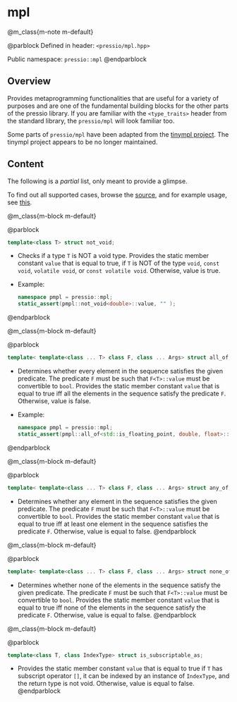 
# mpl


@m_class{m-note m-default}

@parblock
Defined in header: `<pressio/mpl.hpp>`

Public namespace: `pressio::mpl`
@endparblock

## Overview

Provides metaprogramming functionalities that are useful for a variety of purposes
and are one of the fundamental building blocks for the other parts of the pressio library.
If you are familiar with the `<type_traits>` header from
the standard library, the `pressio/mpl` will look familiar too.

Some parts of `pressio/mpl` have been adapted from the [tinympl project](http://sbabbi.github.io/tinympl).
The tinympl project appears to be no longer maintained.


## Content

The following is a *partial* list, only meant to provide a glimpse.

To find out all supported cases, browse the [source](https://github.com/Pressio/pressio/tree/main/include/pressio/mpl),
and for example usage, see [this](https://github.com/Pressio/pressio/blob/main/tests/functional_small/mpl/all.cc).


@m_class{m-block m-default}

@parblock
```cpp
template<class T> struct not_void;
```

- Checks if a type `T` is NOT a void type.
  Provides the static member constant `value` that is equal to true, if `T` is NOT of
  the type `void`, `const void`, `volatile void`, or `const volatile void`.
  Otherwise, value is true.

- Example:<br/>
  ```cpp
  namespace pmpl = pressio::mpl;
  static_assert(pmpl::not_void<double>::value, "" );
  ```
@endparblock


@m_class{m-block m-default}

@parblock
```cpp
template< template<class ... T> class F, class ... Args> struct all_of;
```

- Determines whether every element in the sequence satisfies the given predicate.
  The predicate `F` must be such that `F<T>::value` must be convertible to `bool`.
  Provides the static member constant `value` that is equal to true iff
  all the elements in the sequence satisfy the predicate `F`.
  Otherwise, value is false.

- Example:<br/>
  ```cpp
  namespace pmpl = pressio::mpl;
  static_assert(pmpl::all_of<std::is_floating_point, double, float>::value, "" );
  ```
@endparblock


@m_class{m-block m-default}

@parblock
```cpp
template< template<class ... T> class F, class ... Args> struct any_of;
```

- Determines whether any element in the sequence satisfies the given predicate.
  The predicate `F` must be such that `F<T>::value` must be convertible to `bool`.
  Provides the static member constant `value` that is equal to true iff
  at least one element in the sequence satisfies the predicate `F`.
  Otherwise, value is equal to false.
@endparblock


@m_class{m-block m-default}

@parblock
```cpp
template< template<class ... T> class F, class ... Args> struct none_of;
```

- Determines whether none of the elements in the sequence satisfy the given predicate.
  The predicate `F` must be such that `F<T>::value` must be convertible to `bool`.
  Provides the static member constant `value` that is equal to true iff
  none of the elements in the sequence satisfy the predicate `F`.
  Otherwise, value is equal to false.
@endparblock


@m_class{m-block m-default}

@parblock
```cpp
template<class T, class IndexType> struct is_subscriptable_as;
```

- Provides the static member constant `value` that is equal to true if
  `T` has subscript operator `[]`, it can be indexed by an instance of `IndexType`,
  and the return type is not void.
  Otherwise, value is equal to false.
@endparblock
